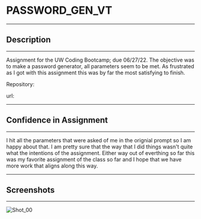 # PASSWORD_GEN_VT

---

## Description

---

Assignment for the UW Coding Bootcamp; due 06/27/22. The objective was to make a password generator, all parameters seem to be met. As frustrated as I got with this assignment this was by far the most satisfying to finish.

Repository: 

url: 

---

## Confidence in Assignment

---

I hit all the parameters that were asked of me in the orignial prompt so I am happy about that. I am pretty sure that the way that I did things wasn't quite what the intentions of the assignment. Either way out of everthing so far this was my favorite assignment of the class so far and I hope that we have more work that aligns along this way.

---

## Screenshots

---

![Shot_00](https://user-images.githubusercontent.com/31176226/176103960-2295a740-f811-43a5-ab1a-1a363071dd11.png)
